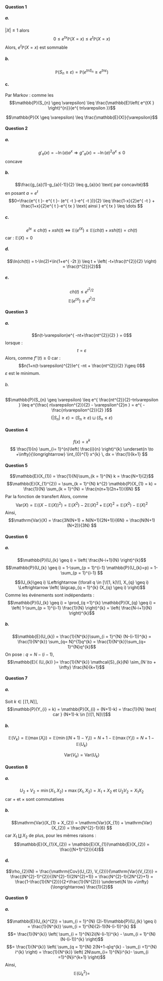 #### Question 1
##### a.
$\left| X\right| \leq 1$ alors
$$0 \leq e^{ tx }\mathbb{P}(X = x) \leq e^{ t }\mathbb{P}(X=x) $$
Alors, $e^{ t }\mathbb{P}(X = x)$ est sommable

##### b.
$$\mathbb{P}(S_{n} \geq \varepsilon) = \mathbb{P}(e^{ tnS_{n} } \geq e^{ tn\varepsilon })$$

#### c.
Par Markov : comme les 
$$\mathbb{P}(S_{n} \geq \varepsilon) \leq \frac{\mathbb{E}\left( e^{tX } \right)^{n}}{e^{ tn\varepsilon }}$$


$$\mathbb{P}(X \geq \varepsilon) \leq \frac{\mathbb{E}(X)}{\varepsilon}$$
#### Question 2
##### a.
$$g'_{a}(x) = -\ln(a) a^{x} \Rightarrow g''_{a}(x) = -\ln(a)^{2}a^{x} \leq 0$$
concave

##### b.
$$\frac{g_{a}(1)-g_{a}(-1)}{2} \leq g_{a}(x) \text{ par concavité}$$
en posant $a = e^{ t }$
$$0=\frac{e^{ t }- e^{ t }- (e^{ -t }-e^{ -t })}{2} \leq \frac{1-x}{2}e^{ -t } + \frac{1+x}{2}e^{ t }-e^{ tx } \text{ ainsi } e^{ tx } \leq \dots $$

##### c.
$$e^{ tx } \leq ch(t) + xsh(t) \Leftrightarrow \mathbb{E}(e^{ tX }) \leq \mathbb{E}(ch(t) + xsh(t)) = ch(t) $$
car : $\mathbb{E}(X) = 0$ 

##### d.
$$\ln(ch(t)) = t-\ln(2)+\ln(1+e^{ -2t }) \leq t + \left( -t+\frac{t^{2}}{2} \right) = \frac{t^{2}}{2}$$
##### e.
$$ch(t) \leq e^{ t^{2}/2 }$$
$$\mathbb{E}(e^{ tX }) \leq e^{ t^{2}/2 } $$

#### Question 3
##### a.
$$n(t-\varepsilon)e^{ -nt+\frac{nt^{2}}{2} } = 0$$
lorsque : 
$$t = \varepsilon$$
Alors, comme $f''(t) \geq 0$ car : 
$$n(1+n(t-\varepsilon)^{2})e^{ -nt + \frac{nt^{2}}{2} }\geq 0$$
$\varepsilon$ est le minimum.

###### b.
$$\mathbb{P}(S_{n} \geq \varepsilon) \leq e^{ \frac{nt^{2}}{2}-tn\varepsilon } \leq e^{\frac{ n\varepsilon^{2}}{2} - \varepsilon^{2}n } = e^{ -\frac{n\varepsilon^{2}}{2} }$$
$$(\left| S_{n}\right| \geq \varepsilon) = (S_{n} \geq \varepsilon) \sqcup (S_{n} \leq \varepsilon)$$

#### Question 4
$$f(x) = x^{k}$$
$$ \frac{1}{n} \sum_{i= 1}^{n}\left( \frac{i}{n} \right)^{k} \underset{n \to +\infty}{\longrightarrow} \int_{0}^{1} x^{k} \, dx = \frac{1}{k+1}  $$


#### Question 5
$$\mathbb{E}(X_{1}) = \frac{1}{N}\sum_{k = 1}^{N} k = \frac{N+1}{2}$$
$$\mathbb{E}(X_{1}^{2}) = \sum_{k = 1}^{N} k^{2} \mathbb{P}(X_{1} = k) = \frac{1}{N} \sum_{k = 1}^{N} =  \frac{n(n+1)(2n+1)}{6N} $$
Par la fonction de transfert
Alors, comme 
$$\mathrm{Var}(X) = \mathbb{E}((X-\mathbb{E}(X))^{2}) = \mathbb{E}(X^{2})-2\mathbb{E}(X)^{2}+\mathbb{E}(X)^{2} = \mathbb{E}(X^{2}) - \mathbb{E}(X)^{2}$$
Ainsi, 
$$\mathrm{Var}(X) = \frac{3N(N+1) + N(N+1)(2N+1)}{6N} = \frac{N(N+1)(N+2)}{3N} $$

#### Question 6
##### a.
$$\mathbb{P}(U_{k} \geq i) = \left( \frac{N-i+1}{N} \right)^{k}$$
$$\mathbb{P}(U_{k} \geq i) = 1-\sum_{p = 1}^{i-1} \mathbb{P}(U_{k}=p) = 1-\sum_{p = 1}^{i-1}  $$

$$(U_{k}\geq i) \Leftrightarrow (\forall q \in [\![1, k]\!], X_{q} \geq i) \Leftrightarrow \left( \bigcap_{q = 1}^{k} (X_{q} \geq i) \right)$$
Comme les événements sont indépendants : 
$$\mathbb{P}(U_{k} \geq i) = \prod_{q =1}^{k} \mathbb{P}(X_{q} \geq i) = \left( 1-\sum_{p = 1}^{i-1} \frac{1}{N} \right)^{k} = \left( \frac{N-i+1}{N} \right)^{k}$$

##### b.
$$\mathbb{E}(U_{k}) = \frac{1}{N^{k}}\sum_{i = 1}^{N} (N-(i-1))^{k} = \frac{1}{N^{k}} \sum_{q= N}^{1}q^{k} = \frac{1}{N^{k}}\sum_{q= 1}^{N}q^{k}$$
On pose : $q = N-(i-1)$, 
$$\mathbb{E}{ (U_{k}) }= \frac{1}{N^{k}} \mathcal{S}_{k}(N) \sim_{N \to + \infty} \frac{N}{k+1}$$

#### Question 7
##### a.
Soit $k \in [\![1, N]\!]$, 
$$\mathbb{P}(Y_{i} = k) = \mathbb{P}(X_{i} = (N+1)-k) = \frac{1}{N} \text{ car } (N+1)-k \in [\![1, N]\!]$$

##### b.

$$\mathbb{E}(V_{k}) = \mathbb{E}(\max(X_{i})) = \mathbb{E}(\min((N+1)-Y_{i})) = N+1-\mathbb{E}(\max(Y_{i})) = N+1- \mathbb{E}(U_{k})$$

$$\mathrm{Var}(V_{k}) = \mathrm{Var}(U_{k})$$

#### Question 8
##### a.
$$U_{2} + V_{2} = \min(X_{1}, X_{2}) + \max(X_{1}, X_{2}) = X_{1} + X_{2} \text{ et } U_{2}V_{2} = X_{1}X_{2}$$
car $+$ et $\times$ sont commutatives

##### b.
$$\mathrm{Var}(X_{1} + X_{2}) = \mathrm{Var}(X_{1}) + \mathrm{Var}(X_{2}) = \frac{N^{2}-1}{6} $$
car $X_{1} \amalg X_{2}$ de plus, pour les mêmes raisons : 
$$\mathbb{E}(X_{1}X_{2}) = \mathbb{E}(X_{1})\mathbb{E}(X_{2}) = \frac{(N+1)^{2}}{4}$$

#### d.
$$\rho_{2}(N) = \frac{\mathrm{Cov}(U_{2}, V_{2})}{\mathrm{Var}(V_{2})} = \frac{(N^{2}-1)^{2}}{(N^{2}-1)(2N^{2}+1)} = \frac{N^{2}-1}{2N^{2}+1} = \frac{1-\frac{1}{N^{2}}}{2+\frac{1}{N^{2}}} \underset{N \to +\infty}{\longrightarrow} \frac{1}{2}$$

#### Question 9
##### a.
$$\mathbb{E}(U_{k}^{2}) = \sum_{i = 1}^{N} (2i-1)\mathbb{P}(U_{k} \geq i) = \frac{1}{N^{k}} \sum_{i = 1}^{N}(2i-1)(N-(i-1))^{k}  $$
$$= \frac{1}{N^{k}} \left( \sum_{i = 1}^{N}2i(N-(i-1))^{k} - \sum_{i = 1}^{N} (N-(i-1))^{k} \right)$$
$$= \frac{1}{N^{k}} \left( \sum_{q = 1}^{N} 2(N+1-q)q^{k} -  \sum_{i =1}^{N} i^{k} \right) = \frac{1}{N^{k}} \left( 2N\sum_{i=  1}^{N}i^{k}- \sum_{i =1}^{N}i^{k+1} \right)$$
Ainsi, 
$$\mathbb{E}(U_{k}^{2}) = $$